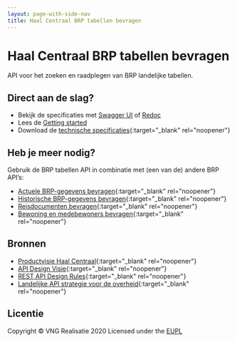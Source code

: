 ```yaml
---
layout: page-with-side-nav
title: Haal Centraal BRP tabellen bevragen
---
```

# Haal Centraal BRP tabellen bevragen

API voor het zoeken en raadplegen van BRP landelijke tabellen.

## Direct aan de slag?
* Bekijk de specificaties met [Swagger UI](./swagger-ui) of [Redoc](./redoc)
* Lees de [Getting started](./getting-started)
* Download de [technische specificaties](https://github.com/VNG-Realisatie/Haal-Centraal-BRP-tabellen-bevragen/blob/master/specificatie/genereervariant/openapi.yaml){:target="_blank" rel="noopener"}

## Heb je meer nodig? 
Gebruik de BRP tabellen API in combinatie met (een van de) andere BRP API’s:

* [Actuele BRP-gegevens bevragen](https://vng-realisatie.github.io/Haal-Centraal-BRP-bevragen){:target="_blank" rel="noopener"}
* [Historische BRP-gegevens bevragen](https://vng-realisatie.github.io/Haal-Centraal-BRP-historie-bevragen){:target="_blank" rel="noopener"}
* [Reisdocumenten bevragen](https://vng-realisatie.github.io/Haal-Centraal-Reisdocumenten-bevragen){:target="_blank" rel="noopener"}
* [Bewoning en medebewoners bevragen](https://vng-realisatie.github.io/Haal-Centraal-BRP-bewoning){:target="_blank" rel="noopener"}

## Bronnen

* [Productvisie Haal Centraal](https://vng-realisatie.github.io/Haal-Centraal){:target="_blank" rel="noopener"}
* [API Design Visie](https://github.com/Geonovum/KP-APIs/tree/master/Werkgroep%20Design%20Visie){:target="_blank" rel="noopener"}
* [REST API Design Rules](https://docs.geostandaarden.nl/api/API-Designrules/){:target="_blank" rel="noopener"}
* [Landelijke API strategie voor de overheid](https://geonovum.github.io/KP-APIs/){:target="_blank" rel="noopener"}

## Licentie
Copyright &copy; VNG Realisatie 2020
Licensed under the [EUPL](https://github.com/VNG-Realisatie/Haal-Centraal-BRP-bevragen/blob/master/LICENCE.md)
